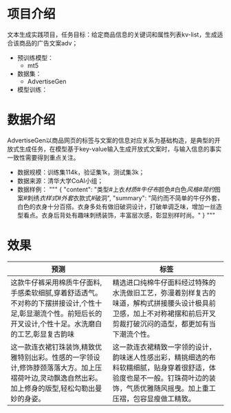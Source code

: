 # 项目介绍
文本生成实践项目，任务目标：给定商品信息的关键词和属性列表kv-list，生成适合该商品的广告文案adv；
* 预训练模型：
    * mt5
* 数据集：
    * AdvertiseGen
* 模型训练：

# 数据介绍
AdvertiseGen以商品网页的标签与文案的信息对应关系为基础构造，是典型的开放式生成任务，在模型基于key-value输入生成开放式文案时，与输入信息的事实一致性需要得到重点关注。
* 数据规模：训练集114k，验证集1k，测试集3k；
* 数据来源：清华大学CoAI小组；
* 数据样例：
"""
{
  "content": "类型#上衣*材质#牛仔布*颜色#白色*风格#简约*图案#刺绣*衣样式#外套*衣款式#破洞",
  "summary": "简约而不简单的牛仔外套，白色的衣身十分百搭。衣身多处有做旧破洞设计，打破单调乏味，增加一丝造型看点。衣身后背处有趣味刺绣装饰，丰富层次感，彰显别样时尚。"
}
"""

# 效果
| 预测 | 标签 | 
| -----| ---- | 
|    这款牛仔裤采用棉质牛仔面料,手感柔软细腻,穿着舒适透气。不对称的下摆拼接设计,个性十足,彰显潮流个性。前短后长的开叉设计,个性十足。水洗磨白的工艺,彰显复古韵味    |   精选进口纯棉牛仔面料经过特殊的水洗做旧工艺，弥漫着别样复古的味道，解构式拼接腰头设计极具前卫感，加上不对称裙摆和前后开叉剪裁打破沉闷的造型，都更加有当下潮流个性。   | 
|    这一款连衣裙钉珠装饰,精致优雅特别出彩。性感的一字领设计,修饰脖颈落落大方。加上压褶荷叶边,灵动飘逸自然出彩。加上修身的版型,轻松勾勒出曼妙的身姿。    |  这一款连衣裙精致一字领的设计，韵味迷人性感出彩，精挑细选的布料软糯细腻，贴身穿着很舒适，体验度也是不一般。钉珠荷叶边的装饰，气质优雅随风摇曳。加上重工压褶，包容显瘦做工精致。    |  
